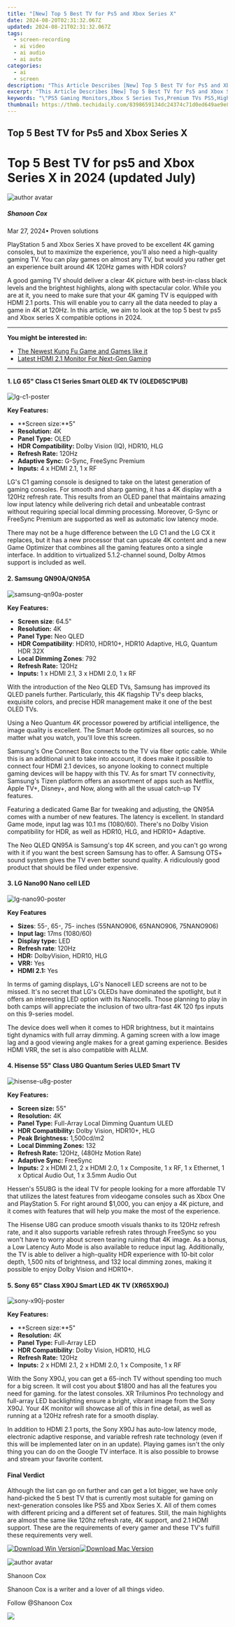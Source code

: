 ```yaml
---
title: "[New] Top 5 Best TV for Ps5 and Xbox Series X"
date: 2024-08-20T02:31:32.067Z
updated: 2024-08-21T02:31:32.067Z
tags: 
  - screen-recording
  - ai video
  - ai audio
  - ai auto
categories: 
  - ai
  - screen
description: "This Article Describes [New] Top 5 Best TV for Ps5 and Xbox Series X"
excerpt: "This Article Describes [New] Top 5 Best TV for Ps5 and Xbox Series X"
keywords: "\"PS5 Gaming Monitors,Xbox S Series Tvs,Premium TVs PS5,High-Res TVs XboxS,Best PS5 HDTVs,Top Xbox Series X TVs,PS5 Console Monitors,TopPS5TVs,BestXboxTVs,PS5GamingMon,XboxHDTVSup,HighResTVPS5,PremiumTVXBSX,ConsoleTVPS5\""
thumbnail: https://thmb.techidaily.com/8398659134dc24374c71d0ed649ae9e802ceefac033bb56636ce9acb89582f53.jpg
---
```


## Top 5 Best TV for Ps5 and Xbox Series X

# Top 5 Best TV for ps5 and Xbox Series X in 2024 (updated July)

![author avatar](https://images.wondershare.com/filmora/article-images/shannon-cox.jpg)

##### Shanoon Cox

 Mar 27, 2024• Proven solutions

PlayStation 5 and Xbox Series X have proved to be excellent 4K gaming consoles, but to maximize the experience, you'll also need a high-quality gaming TV. You can play games on almost any TV, but would you rather get an experience built around 4K 120Hz games with HDR colors?

A good gaming TV should deliver a clear 4K picture with best-in-class black levels and the brightest highlights, along with spectacular color. While you are at it, you need to make sure that your 4K gaming TV is equipped with HDMI 2.1 ports. This will enable you to carry all the data needed to play a game in 4K at 120Hz. In this article, we aim to look at the top 5 best tv ps5 and Xbox series X compatible options in 2024.

---

**You might be interested in:**

* [The Newest Kung Fu Game and Games like it](https://tools.techidaily.com/wondershare/filmora/download/)
* [Latest HDMI 2.1 Monitor For Next-Gen Gaming](https://tools.techidaily.com/wondershare/filmora/download/)

---

#### **1\.** **LG 65" Class C1 Series Smart OLED 4K TV (OLED65C1PUB)**

![lg-c1-poster](https://images.wondershare.com/filmora/article-images/lg-c1-poster.jpg)

**Key Features:**

* **Screen size:**5"
* **Resolution:** 4K
* **Panel Type:** OLED
* **HDR Compatibility:** Dolby Vision (IQ), HDR10, HLG
* **Refresh Rate:** 120Hz
* **Adaptive Sync:** G-Sync, FreeSync Premium
* **Inputs:** 4 x HDMI 2.1, 1 x RF

LG's C1 gaming console is designed to take on the latest generation of gaming consoles. For smooth and sharp gaming, it has a 4K display with a 120Hz refresh rate. This results from an OLED panel that maintains amazing low input latency while delivering rich detail and unbeatable contrast without requiring special local dimming processing. Moreover, G-Sync or FreeSync Premium are supported as well as automatic low latency mode.

There may not be a huge difference between the LG C1 and the LG CX it replaces, but it has a new processor that can upscale 4K content and a new Game Optimizer that combines all the gaming features onto a single interface. In addition to virtualized 5.1.2-channel sound, Dolby Atmos support is included as well.

#### **2\. Samsung QN90A/QN95A**

![samsung-qn90a-poster](https://images.wondershare.com/filmora/article-images/samsung-qn90a-poster.jpg)

**Key Features:**

* **Screen size**: 64.5"
* **Resolution:** 4K
* **Panel Type:** Neo QLED
* **HDR Compatibility**: HDR10, HDR10+, HDR10 Adaptive, HLG, Quantum HDR 32X
* **Local Dimming Zones**: 792
* **Refresh Rate:** 120Hz
* **Inputs:** 1 x HDMI 2.1, 3 x HDMI 2.0, 1 x RF

With the introduction of the Neo QLED TVs, Samsung has improved its QLED panels further. Particularly, this 4K flagship TV's deep blacks, exquisite colors, and precise HDR management make it one of the best OLED TVs.

Using a Neo Quantum 4K processor powered by artificial intelligence, the image quality is excellent. The Smart Mode optimizes all sources, so no matter what you watch, you'll love this screen.

Samsung's One Connect Box connects to the TV via fiber optic cable. While this is an additional unit to take into account, it does make it possible to connect four HDMI 2.1 devices, so anyone looking to connect multiple gaming devices will be happy with this TV. As for smart TV connectivity, Samsung's Tizen platform offers an assortment of apps such as Netflix, Apple TV+, Disney+, and Now, along with all the usual catch-up TV features.

Featuring a dedicated Game Bar for tweaking and adjusting, the QN95A comes with a number of new features. The latency is excellent. In standard Game mode, input lag was 10.1 ms (1080/60). There's no Dolby Vision compatibility for HDR, as well as HDR10, HLG, and HDR10+ Adaptive.

The Neo QLED QN95A is Samsung's top 4K screen, and you can't go wrong with it if you want the best screen Samsung has to offer. A Samsung OTS+ sound system gives the TV even better sound quality. A ridiculously good product that should be filed under expensive.

#### **3\. LG Nano90 Nano cell LED**

![lg-nano90-poster](https://images.wondershare.com/filmora/article-images/lg-nano90-poster.jpg)

**Key Features**

* **Sizes**: 55-, 65-, 75- inches (55NANO906, 65NANO906, 75NANO906)
* **Input lag:** 17ms (1080/60)
* **Display type:** LED
* **Refresh rate**: 120Hz
* **HDR:** DolbyVision, HDR10, HLG
* **VRR:** Yes
* **HDMI 2.1:** Yes

In terms of gaming displays, LG's Nanocell LED screens are not to be missed. It's no secret that LG's OLEDs have dominated the spotlight, but it offers an interesting LED option with its Nanocells. Those planning to play in both camps will appreciate the inclusion of two ultra-fast 4K 120 fps inputs on this 9-series model.

The device does well when it comes to HDR brightness, but it maintains tight dynamics with full array dimming. A gaming screen with a low image lag and a good viewing angle makes for a great gaming experience. Besides HDMI VRR, the set is also compatible with ALLM.

#### **4\. Hisense 55" Class U8G Quantum Series ULED Smart TV**

![hisense-u8g-poster](https://images.wondershare.com/filmora/article-images/hisense-u8g-poster.jpg)

**Key Features:**

* **Screen size:** 55"
* **Resolution:** 4K
* **Panel Type:** Full-Array Local Dimming Quantum ULED
* **HDR Compatibility:** Dolby Vision, HDR10+, HLG
* **Peak Brightness:** 1,500cd/m2
* **Local Dimming Zones:** 132
* **Refresh Rate:** 120Hz, (480Hz Motion Rate)
* **Adaptive Sync:** FreeSync
* **Inputs:** 2 x HDMI 2.1, 2 x HDMI 2.0, 1 x Composite, 1 x RF, 1 x Ethernet, 1 x Optical Audio Out, 1 x 3.5mm Audio Out

Hessen's 55U8G is the ideal TV for people looking for a more affordable TV that utilizes the latest features from videogame consoles such as Xbox One and PlayStation 5\. For right around $1,000, you can enjoy a 4K picture, and it comes with features that will help you make the most of the experience.

The Hisense U8G can produce smooth visuals thanks to its 120Hz refresh rate, and it also supports variable refresh rates through FreeSync so you won't have to worry about screen tearing ruining that 4K image. As a bonus, a Low Latency Auto Mode is also available to reduce input lag. Additionally, the TV is able to deliver a high-quality HDR experience with 10-bit color depth, 1,500 nits of brightness, and 132 local dimming zones, making it possible to enjoy Dolby Vision and HDR10+.

#### **5\. Sony 65" Class X90J Smart LED 4K TV (XR65X90J)**

![sony-x90j-poster](https://images.wondershare.com/filmora/article-images/sony-x90j-poster.png)

**Key Features:**

* **Screen size:**5"
* **Resolution:** 4K
* **Panel Type:** Full-Array LED
* **HDR Compatibility**: Dolby Vision, HDR10, HLG
* **Refresh Rate:** 120Hz
* **Inputs:** 2 x HDMI 2.1, 2 x HDMI 2.0, 1 x Composite, 1 x RF

With the Sony X90J, you can get a 65-inch TV without spending too much for a big screen. It will cost you about $1800 and has all the features you need for gaming. for the latest consoles. XR Triluminos Pro technology and full-array LED backlighting ensure a bright, vibrant image from the Sony X90J. Your 4K monitor will showcase all of this in fine detail, as well as running at a 120Hz refresh rate for a smooth display.

In addition to HDMI 2.1 ports, the Sony X90J has auto-low latency mode, electronic adaptive response, and variable refresh rate technology (even if this will be implemented later on in an update). Playing games isn't the only thing you can do on the Google TV interface. It is also possible to browse and stream your favorite content.

#### **Final Verdict**

Although the list can go on further and can get a lot bigger, we have only hand-picked the 5 best TV that is currently most suitable for gaming on next-generation consoles like PS5 and Xbox Series X. All of them comes with different pricing and a different set of features. Still, the main highlights are almost the same like 120hz refresh rate, 4K support, and 2.1 HDMI support. These are the requirements of every gamer and these TV's fulfill these requirements very well.

[![Download Win Version](https://images.wondershare.com/filmora/guide/download-btn-win.jpg)](https://tools.techidaily.com/wondershare/filmora/download/)[![Download Mac Version](https://images.wondershare.com/filmora/guide/download-btn-mac.jpg)](https://tools.techidaily.com/wondershare/filmora/download/)

![author avatar](https://images.wondershare.com/filmora/article-images/shannon-cox.jpg)

Shanoon Cox

Shanoon Cox is a writer and a lover of all things video.

Follow @Shanoon Cox



<ins class="adsbygoogle"
      style="display:block"
      data-ad-client="ca-pub-7571918770474297"
      data-ad-slot="8358498916"
      data-ad-format="auto"
      data-full-width-responsive="true"></ins>
<!-- affiliate ads begin -->
<a href="https://shop.mondly.com/affiliate.php?ACCOUNT=ATISTUDI&AFFILIATE=108875&PATH=https%3A%2F%2Fwww.mondly.com%3FAFFILIATE%3D108875%26RESOURCE%3D%2BEducational%2B970x90%2B"><img src="https://secure.avangate.com/images/merchant/69c418c33ec2e1a4267fa9bb77fa1428/educational-970x90.gif" border="0"></a>
<!-- affiliate ads end -->